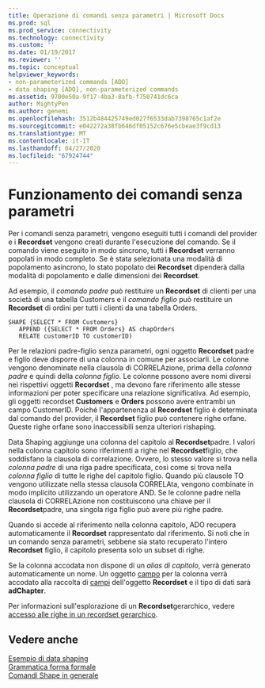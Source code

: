 ```yaml
---
title: Operazione di comandi senza parametri | Microsoft Docs
ms.prod: sql
ms.prod_service: connectivity
ms.technology: connectivity
ms.custom: ''
ms.date: 01/19/2017
ms.reviewer: ''
ms.topic: conceptual
helpviewer_keywords:
- non-parameterized commands [ADO]
- data shaping [ADO], non-parameterized commands
ms.assetid: 9700e50a-9f17-4ba3-8afb-f750741dc6ca
author: MightyPen
ms.author: genemi
ms.openlocfilehash: 3512b484425749ed027f6533dab7398765c1af2e
ms.sourcegitcommit: e042272a38fb646df05152c676e5cbeae3f9cd13
ms.translationtype: MT
ms.contentlocale: it-IT
ms.lasthandoff: 04/27/2020
ms.locfileid: "67924744"
---
```

# <a name="operation-of-non-parameterized-commands"></a>Funzionamento dei comandi senza parametri
Per i comandi senza parametri, vengono eseguiti tutti i comandi del provider e i **Recordset** vengono creati durante l'esecuzione del comando. Se il comando viene eseguito in modo sincrono, tutti i **Recordset** verranno popolati in modo completo. Se è stata selezionata una modalità di popolamento asincrono, lo stato popolato dei **Recordset** dipenderà dalla modalità di popolamento e dalle dimensioni dei **Recordset**.  
  
 Ad esempio, il *comando padre* può restituire un **Recordset** di clienti per una società di una tabella Customers e il *comando figlio* può restituire un **Recordset** di ordini per tutti i clienti da una tabella Orders.  
  
```  
SHAPE {SELECT * FROM Customers}   
   APPEND ({SELECT * FROM Orders} AS chapOrders   
   RELATE customerID TO customerID)  
```  
  
 Per le relazioni padre-figlio senza parametri, ogni oggetto **Recordset** padre e figlio deve disporre di una colonna in comune per associarli. Le colonne vengono denominate nella clausola di CORRELAzione, prima della *colonna padre* e quindi della *colonna figlio*. Le colonne possono avere nomi diversi nei rispettivi oggetti **Recordset** , ma devono fare riferimento alle stesse informazioni per poter specificare una relazione significativa. Ad esempio, gli oggetti recordset **Customers** e **Orders** possono avere entrambi un campo CustomerID. Poiché l'appartenenza al **Recordset** figlio è determinata dal comando del provider, il **Recordset** figlio può contenere righe orfane. Queste righe orfane sono inaccessibili senza ulteriori rishaping.  
  
 Data Shaping aggiunge una colonna del capitolo al **Recordset**padre. I valori nella colonna capitolo sono riferimenti a righe nel **Recordset**figlio, che soddisfano la clausola di correlazione. Ovvero, lo stesso valore si trova nella *colonna padre* di una riga padre specificata, così come si trova nella *colonna figlio* di tutte le righe del capitolo figlio. Quando più clausole TO vengono utilizzate nella stessa clausola CORRELAta, vengono combinate in modo implicito utilizzando un operatore AND. Se le colonne padre nella clausola di CORRELAzione non costituiscono una chiave per il **Recordset**padre, una singola riga figlio può avere più righe padre.  
  
 Quando si accede al riferimento nella colonna capitolo, ADO recupera automaticamente il **Recordset** rappresentato dal riferimento. Si noti che in un comando senza parametri, sebbene sia stato recuperato l'intero **Recordset** figlio, il capitolo presenta solo un subset di righe.  
  
 Se la colonna accodata non dispone di un *alias di capitolo*, verrà generato automaticamente un nome. Un oggetto [campo](../../../ado/reference/ado-api/field-object.md) per la colonna verrà accodato alla raccolta di [campi](../../../ado/reference/ado-api/fields-collection-ado.md) dell'oggetto **Recordset** e il tipo di dati sarà **adChapter**.  
  
 Per informazioni sull'esplorazione di un **Recordset**gerarchico, vedere [accesso alle righe in un recordset gerarchico](../../../ado/guide/data/accessing-rows-in-a-hierarchical-recordset.md).  
  
## <a name="see-also"></a>Vedere anche  
 [Esempio di data shaping](../../../ado/guide/data/data-shaping-example.md)   
 [Grammatica forma formale](../../../ado/guide/data/formal-shape-grammar.md)   
 [Comandi Shape in generale](../../../ado/guide/data/shape-commands-in-general.md)
